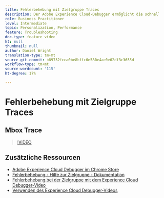 ```yaml
---
title: Fehlerbehebung mit Zielgruppe Traces
description: Der Adobe Experience Cloud-Debugger ermöglicht die schnelle und einfache Problembehebung in Ihrer Target-Implementierung. Erfahren Sie, wie Sie sich im Experience Cloud authentifizieren und mit dem leistungsstarken Zielgruppe Traces-Tool Ihre Aktivität- und Audience-Qualifikationen sowie Ihr Besucher-Profil überprüfen können.
role: Business Practitioner
level: Intermediate
topic: Personalization, Performance
feature: Troubleshooting
doc-type: feature video
kt: null
thumbnail: null
author: Daniel Wright
translation-type: tm+mt
source-git-commit: b89732fcca0be8bffc6e580e4ae0e62df3c3655d
workflow-type: tm+mt
source-wordcount: '115'
ht-degree: 17%

---
```



# Fehlerbehebung mit Zielgruppe Traces

## Mbox Trace

>[!VIDEO](https://video.tv.adobe.com/v/23113/?quality=12)

## Zusätzliche Ressourcen

* [Adobe Experience Cloud Debugger im Chrome Store](https://chrome.google.com/webstore/detail/adobe-experience-cloud-de/ocdmogmohccmeicdhlhhgepeaijenapj)
* [Fehlerbehebung - Hilfe zur Zielgruppe - Dokumentation](https://docs.adobe.com/content/help/en/target/using/troubleshoot/troubleshooting-target.html)
* [Fehlerbehebung bei der Zielgruppe mit dem Experience Cloud Debugger-Video](troubleshoot-with-the-experience-cloud-debugger.md)
* [Verwenden des Experience Cloud Debugger-Videos](https://docs.adobe.com/content/help/en/core-services-learn/tutorials/debugger/use-the-experience-cloud-debugger.html)